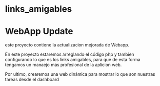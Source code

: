 # links_amigables

<html>
<h1>WebApp Update</h1>
<p>este proyecto contiene la actualizacion mejorada de Webapp.</p>
<p>En este proyecto estaremos arreglando el código php y tambien configurando lo que es los links amigables, para que de esta forma tengamos un manaejo más profesional de la aplicion web.</p>
<p>Por ultimo, crearemos una web dinámica para mostrar lo que son nuestras tareas desde el dashboard</p>
</form>
</html>